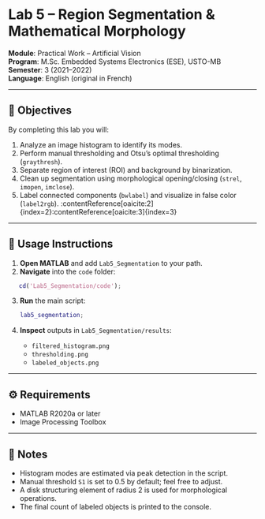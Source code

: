 # Lab 5 – Region Segmentation & Mathematical Morphology

**Module**: Practical Work – Artificial Vision  
**Program**: M.Sc. Embedded Systems Electronics (ESE), USTO-MB  
**Semester**: 3 (2021–2022)  
**Language**: English (original in French)

---

## 🎯 Objectives

By completing this lab you will:
1. Analyze an image histogram to identify its modes.  
2. Perform manual thresholding and Otsu’s optimal thresholding (`graythresh`).  
3. Separate region of interest (ROI) and background by binarization.  
4. Clean up segmentation using morphological opening/closing (`strel`, `imopen`, `imclose`).  
5. Label connected components (`bwlabel`) and visualize in false color (`label2rgb`). :contentReference[oaicite:2]{index=2}:contentReference[oaicite:3]{index=3}

---

## 🚀 Usage Instructions

1. **Open MATLAB** and add `Lab5_Segmentation` to your path.  
2. **Navigate** into the `code` folder:
```matlab
   cd('Lab5_Segmentation/code');
````

3. **Run** the main script:

   ```matlab
   lab5_segmentation;
   ```
4. **Inspect** outputs in `Lab5_Segmentation/results`:

   * `filtered_histogram.png`
   * `thresholding.png`
   * `labeled_objects.png`

---

## ⚙️ Requirements

* MATLAB R2020a or later
* Image Processing Toolbox

---

## 🤝 Notes

* Histogram modes are estimated via peak detection in the script.
* Manual threshold `S1` is set to 0.5 by default; feel free to adjust.
* A disk structuring element of radius 2 is used for morphological operations.
* The final count of labeled objects is printed to the console.
